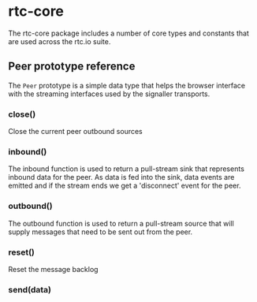 # rtc-core

The rtc-core package includes a number of core types and constants that
are used across the rtc.io suite.

## Peer prototype reference

The `Peer` prototype is a simple data type that helps the browser interface
with the streaming interfaces used by the signaller transports.

### close()

Close the current peer outbound sources

### inbound()

The inbound function is used to return a pull-stream sink that represents 
inbound data for the peer.  As data is fed into the sink, data events are 
emitted and if the stream ends we get a 'disconnect' event for the peer.

### outbound()

The outbound function is used to return a pull-stream source that will
supply messages that need to be sent out from the peer.

 
### reset()

Reset the message backlog

### send(data)
